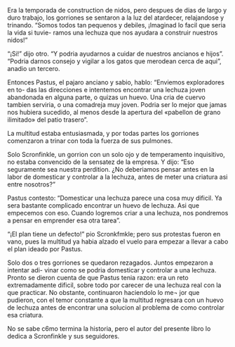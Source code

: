 Era la temporada de construction de nidos, pero despues de dias de largo y duro 
trabajo, los gorriones se sentaron a la luz del atardecer, relajandose y trinando. 
“Somos todos tan pequenos y debiles, ¡lmaginad lo facil que seria la vida si tuvie- 
ramos una lechuza que nos ayudara a construir nuestros nidos!” 

“¡Si!” dijo otro. “Y podria ayudarnos a cuidar de nuestros ancianos e hijos”. 
“Podria darnos consejo y vigilar a los gatos que merodean cerca de aqui”, anadio 
un tercero. 

Entonces Pastus, el pajaro anciano y sabio, hablo: “Enviemos exploradores en to- 
das las direcciones e intentemos encontrar una lechuza joven abandonada en alguna 
parte, o quizas un huevo. Una cria de cuervo tambien serviria, o una comadreja muy 
joven. Podria ser lo mejor que jamas nos hubiera sucedido, al menos desde la apertura 
del «pabellon de grano ilimitado» del patio trasero”. 

La multitud estaba entusiasmada, y por todas partes los gorriones comenzaron a 
trinar con toda la fuerza de sus pulmones. 

Solo Scronfinkle, un gorrion con un solo ojo y de temperamento inquisitivo, no 
estaba convencido de la sensatez de la empresa. Y dijo: “Eso seguramente sea nuestra 
perdition. ¿No deberiamos pensar antes en la labor de domesticar y controlar a la 
lechuza, antes de meter una criatura asi entre nosotros?” 

Pastus contesto: “Domesticar una lechuza parece una cosa muy dificil. Ya sera 
bastante complicado encontrar un huevo de lechuza. Asi que empecemos con eso. 
Cuando logremos criar a una lechuza, nos pondremos a pensar en emprender esa 
otra tarea”. 

“¡El plan tiene un defecto!” pio Scronkfmkle; pero sus protestas fueron en vano, 
pues la multitud ya habia alzado el vuelo para empezar a llevar a cabo el plan ideado 
por Pastus. 

Solo dos o tres gorriones se quedaron rezagados. Juntos empezaron a intentar adi- 
vinar como se podria domesticar y controlar a una lechuza. Pronto se dieron cuenta 
de que Pastus tenia razon: era un reto extremadamente dificil, sobre todo por carecer 
de una lechuza real con la que practicar. No obstante, continuaron haciendolo lo me¬ 
jor que pudieron, con el temor constante a que la multitud regresara con un huevo de 
lechuza antes de encontrar una solucion al problema de como controlar esa criatura. 

No se sabe c6mo termina la historia, pero el autor del presente libro lo dedica a 
Scronfinkle y sus seguidores. 
